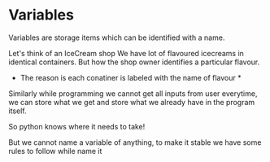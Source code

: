 # Variables

Variables are storage items which can be identified with a name.

Let's think of an IceCream shop
We have lot of flavoured icecreams in identical containers.
But how the shop owner identifies a particular flavour. 
* The reason is each conatiner is labeled with the name of flavour *

Similarly while programming we cannot get all inputs from user everytime, we can store what we get and store what we already have in the program itself.

So python knows where it needs to take!

But we cannot name a variable of anything, to make it stable we have some rules to follow while name it
